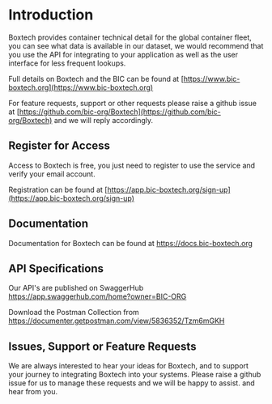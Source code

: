 # Introduction

Boxtech provides container technical detail for the global container fleet, you can see what data is available in our dataset, we would recommend that you use the API for integrating to your application as well as the user interface for less frequent lookups.

Full details on Boxtech and the BIC can be found at [https://www.bic-boxtech.org](https://www.bic-boxtech.org)

For feature requests, support or other requests please raise a github issue at [https://github.com/bic-org/Boxtech](https://github.com/bic-org/Boxtech) and we will reply accordingly.

## Register for Access

Access to Boxtech is free, you just need to register to use the service and verify your email account.

Registration can be found at [https://app.bic-boxtech.org/sign-up](https://app.bic-boxtech.org/sign-up)

## Documentation

Documentation for Boxtech can be found at https://docs.bic-boxtech.org 

## API Specifications 

Our API's are published on SwaggerHub https://app.swaggerhub.com/home?owner=BIC-ORG

Download the Postman Collection from https://documenter.getpostman.com/view/5836352/Tzm6mGKH

## Issues, Support or Feature Requests

We are always interested to hear your ideas for Boxtech, and to support your journey to integrating Boxtech into your systems.  Please raise a github issue for us to manage these requests and we will be happy to assist. and hear from you.
